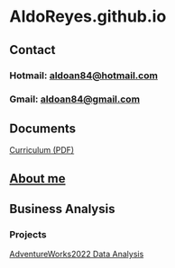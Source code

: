 # AldoReyes.github.io

## Contact
### Hotmail: aldoan84@hotmail.com
### Gmail: aldoan84@gmail.com

## Documents
 [Curriculum (PDF)](/Assets/files/Aldo_Reyes_CV.pdf)

## [About me](https://github.com/AldoReyes84/About-me)

## Business Analysis
### Projects

[AdventureWorks2022 Data Analysis](https://aldoreyes84.github.io/Data-Analisys_For-AdventureWorksDW2022_SQL_PowerBI_Python_Excel)

